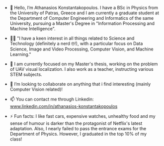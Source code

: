 - 👋 Hello, I’m Athanasios Konstantakopoulos. I have a BSc in Physics from the University of Patras, Greece and I am currently a graduate student at the Department
     of Computer Engineering and Informatics of the same University, pursuing a Master's Degree in "Information Processing and Machine Intelligence".
       
- 👨‍💻 "I have a keen interest in all things related to Science and Technology (definitely a nerd 🤓!), with a particular focus on Data Science, Image and Video Processing, Computer Vision, and Machine Learning."
  
- 🛫 I am currently focused on my Master's thesis, working on the problem of UAV visual localization. I also work as a teacher, instructing various STEM subjects.
  
- 💞️ I’m looking to collaborate on anything that i find interesting (mainly Computer Vision related)!
  
- 📫 You can contact me through Linkedin: www.linkedin.com/in/athanasios-konstantakopoulos

- ⚡ Fun facts: I like fast cars, expensive watches, unhealthy food and my sense of humour is darker than the protagonist of Netflix's latest adaptation. Also, I nearly failed to pass the entrance exams for the Department of Physics.
  However, I graduated in the top 10% of my class!

<!---
AthanasiosKwn/AthanasiosKwn is a ✨ special ✨ repository because its `README.md` (this file) appears on your GitHub profile.
You can click the Preview link to take a look at your changes.
--->
